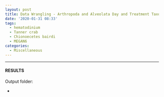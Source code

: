 ```yaml
---
layout: post
title: Data Wrangling - Arthropoda and Alveolata Day and Treatment Taxonomic RNAseq FastQ Extractions
date: '2020-01-31 08:33'
tags: 
  - hematodinium
  - Tanner crab
  - Chionoecetes bairdi
  - MEGAN6
categories: 
  - Miscellaneous
---
```




---

#### RESULTS

Output folder:

- []()

